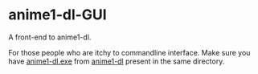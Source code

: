 # anime1-dl-GUI
A front-end to anime1-dl.

For those people who are itchy to commandline interface.
Make sure you have [anime1-dl.exe](https://github.com/Dragneel1234/anime1-dl/releases) from [anime1-dl](https://github.com/Dragneel1234/anime1-dl) present in the same directory.

